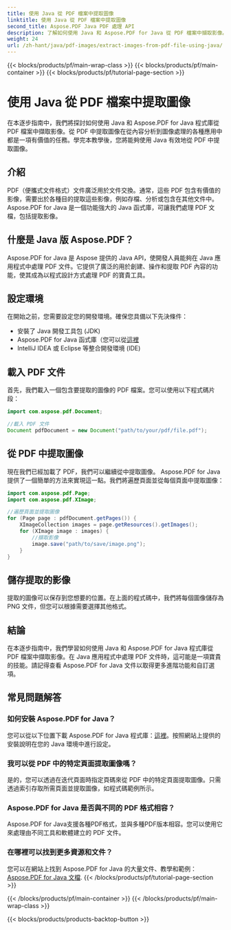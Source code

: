 ```yaml
---
title: 使用 Java 從 PDF 檔案中提取圖像
linktitle: 使用 Java 從 PDF 檔案中提取圖像
second_title: Aspose.PDF Java PDF 處理 API
description: 了解如何使用 Java 和 Aspose.PDF for Java 從 PDF 檔案中擷取影像。帶有原始程式碼的分步指南。立即解鎖 PDF 影像擷取。
weight: 24
url: /zh-hant/java/pdf-images/extract-images-from-pdf-file-using-java/
---
```


{{< blocks/products/pf/main-wrap-class >}}
{{< blocks/products/pf/main-container >}}
{{< blocks/products/pf/tutorial-page-section >}}

# 使用 Java 從 PDF 檔案中提取圖像


在本逐步指南中，我們將探討如何使用 Java 和 Aspose.PDF for Java 程式庫從 PDF 檔案中擷取影像。從 PDF 中提取圖像在從內容分析到圖像處理的各種應用中都是一項有價值的任務。學完本教學後，您將能夠使用 Java 有效地從 PDF 中提取圖像。

## 介紹

PDF（便攜式文件格式）文件廣泛用於文件交換。通常，這些 PDF 包含有價值的影像，需要出於各種目的提取這些影像，例如存檔、分析或包含在其他文件中。 Aspose.PDF for Java 是一個功能強大的 Java 函式庫，可讓我們處理 PDF 文檔，包括提取影像。

## 什麼是 Java 版 Aspose.PDF？

Aspose.PDF for Java 是 Aspose 提供的 Java API，使開發人員能夠在 Java 應用程式中處理 PDF 文件。它提供了廣泛的用於創建、操作和提取 PDF 內容的功能，使其成為以程式設計方式處理 PDF 的寶貴工具。

## 設定環境

在開始之前，您需要設定您的開發環境。確保您具備以下先決條件：

- 安裝了 Java 開發工具包 (JDK)
-  Aspose.PDF for Java 函式庫（您可以從[這裡](https://releases.aspose.com/pdf/java/）)
- IntelliJ IDEA 或 Eclipse 等整合開發環境 (IDE)

## 載入 PDF 文件

首先，我們載入一個包含要提取的圖像的 PDF 檔案。您可以使用以下程式碼片段：

```java
import com.aspose.pdf.Document;

//載入 PDF 文件
Document pdfDocument = new Document("path/to/your/pdf/file.pdf");
```

## 從 PDF 中提取圖像

現在我們已經加載了 PDF，我們可以繼續從中提取圖像。 Aspose.PDF for Java 提供了一個簡單的方法來實現這一點。我們將遍歷頁面並從每個頁面中提取圖像：

```java
import com.aspose.pdf.Page;
import com.aspose.pdf.XImage;

//遍歷頁面並提取圖像
for (Page page : pdfDocument.getPages()) {
    XImageCollection images = page.getResources().getImages();
    for (XImage image : images) {
        //擷取影像
        image.save("path/to/save/image.png");
    }
}
```

## 儲存提取的影像

提取的圖像可以保存到您想要的位置。在上面的程式碼中，我們將每個圖像儲存為 PNG 文件，但您可以根據需要選擇其他格式。

## 結論

在本逐步指南中，我們學習如何使用 Java 和 Aspose.PDF for Java 程式庫從 PDF 檔案中擷取影像。在 Java 應用程式中處理 PDF 文件時，這可能是一項寶貴的技能。請記得查看 Aspose.PDF for Java 文件以取得更多進階功能和自訂選項。

## 常見問題解答

### 如何安裝 Aspose.PDF for Java？

您可以從以下位置下載 Aspose.PDF for Java 程式庫：[這裡](https://releases.aspose.com/pdf/java/)。按照網站上提供的安裝說明在您的 Java 環境中進行設定。

### 我可以從 PDF 中的特定頁面提取圖像嗎？

是的，您可以透過在迭代頁面時指定頁碼來從 PDF 中的特定頁面提取圖像。只需透過索引存取所需頁面並提取圖像，如程式碼範例所示。

### Aspose.PDF for Java 是否與不同的 PDF 格式相容？

Aspose.PDF for Java支援各種PDF格式，並與多種PDF版本相容。您可以使用它來處理由不同工具和軟體建立的 PDF 文件。

### 在哪裡可以找到更多資源和文件？

您可以在網站上找到 Aspose.PDF for Java 的大量文件、教學和範例：[Aspose.PDF for Java 文檔](https://reference.aspose.com/pdf/java/).
{{< /blocks/products/pf/tutorial-page-section >}}

{{< /blocks/products/pf/main-container >}}
{{< /blocks/products/pf/main-wrap-class >}}

{{< blocks/products/products-backtop-button >}}
